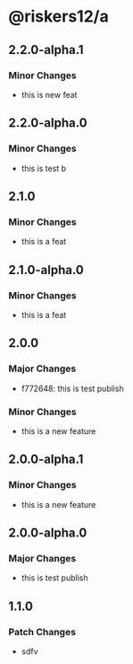 # @riskers12/a

## 2.2.0-alpha.1

### Minor Changes

- this is new feat

## 2.2.0-alpha.0

### Minor Changes

- this is test b

## 2.1.0

### Minor Changes

- this is a feat

## 2.1.0-alpha.0

### Minor Changes

- this is a feat

## 2.0.0

### Major Changes

- f772648: this is test publish

### Minor Changes

- this is a new feature

## 2.0.0-alpha.1

### Minor Changes

- this is a new feature

## 2.0.0-alpha.0

### Major Changes

- this is test publish

## 1.1.0

### Patch Changes

- sdfv
